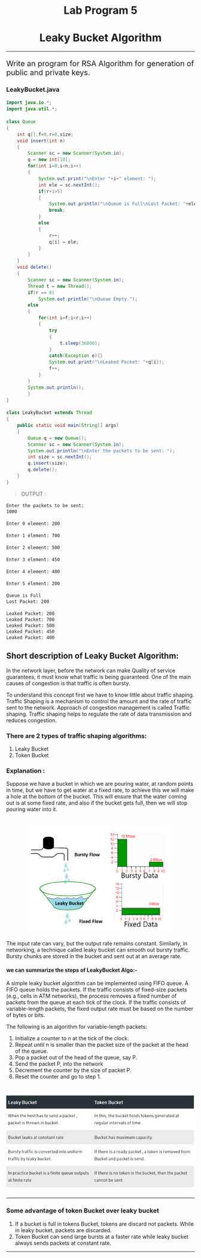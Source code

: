 # <center>Lab Program 5</center>
# <center>Leaky Bucket Algorithm</center>
<hr>
<div style="font-size:20px"><p>Write an program for RSA Algorithm for generation of public and private keys.</p>
</div>

### <b>LeakyBucket.java </b>
```java
import java.io.*;
import java.util.*;

class Queue
{
    int q[],f=0,r=0,size;
    void insert(int n)
    {
        Scanner sc = new Scanner(System.in);
        q = new int[10];
        for(int i=0;i<n;i++)
        {
            System.out.print("\nEnter "+i+" element: ");
            int ele = sc.nextInt();
            if(r+1>5)
            {
                System.out.println("\nQueue is Full\nLost Packet: "+ele);
                break;
            }
            else
            {
                r++;
                q[i] = ele;   
            }
        }
    }
    void delete()
    {
        Scanner sc = new Scanner(System.in);
        Thread t = new Thread();
        if(r == 0)
            System.out.println("\nQueue Empty.");
        else
        {
            for(int i=f;i<r;i++)
            {
                try
                {
                    t.sleep(36000);
                }
                catch(Exception e){}
                System.out.print("\nLeaked Packet: "+q[i]);
                f++;
            }
        }
        System.out.println();
        }
}

class LeakyBucket extends Thread
{
    public static void main(String[] args) 
    {
        Queue q = new Queue();
        Scanner sc = new Scanner(System.in);
        System.out.println("\nEnter the packets to be sent: ");
        int size = sc.nextInt();
        q.insert(size);
        q.delete();
    }
}
```

> OUTPUT : 
```shell
Enter the packets to be sent: 
1000

Enter 0 element: 200

Enter 1 element: 700

Enter 2 element: 500

Enter 3 element: 450

Enter 4 element: 400

Enter 5 element: 200

Queue is Full
Lost Packet: 200

Leaked Packet: 200
Leaked Packet: 700
Leaked Packet: 500
Leaked Packet: 450
Leaked Packet: 400
```

<h2>Short description of Leaky Bucket Algorithm:</h2>
<p>In the network layer, before the network can make Quality of service guarantees, it must know what traffic is being guaranteed. One of the main causes of congestion is that traffic is often bursty. 

To understand this concept first we have to know little about traffic shaping. Traffic Shaping is a mechanism to control the amount and the rate of traffic sent to the network. Approach of congestion management is called Traffic shaping. Traffic shaping helps to regulate the rate of data transmission and reduces congestion.

### There are 2 types of traffic shaping algorithms: 

1. Leaky Bucket
2. Token Bucket</p>

### Explanation :
Suppose we have a bucket in which we are pouring water, at random points in time, but we have to get water at a fixed rate, to achieve this we will make a hole at the bottom of the bucket. This will ensure that the water coming out is at some fixed rate, and also if the bucket gets full, then we will stop pouring water into it.

# <center>![Leaky Bucket](LeackyBucket.png)</center>

The input rate can vary, but the output rate remains constant. Similarly, in networking, a technique called leaky bucket can smooth out bursty traffic. Bursty chunks are stored in the bucket and sent out at an average rate.

#### we can summarize the steps of LeakyBucket Algo:-
A simple leaky bucket algorithm can be implemented using FIFO queue. A FIFO queue holds the packets. If the traffic consists of fixed-size packets (e.g., cells in ATM networks), the process removes a fixed number of packets from the queue at each tick of the clock. If the traffic consists of variable-length packets, the fixed output rate must be based on the number of bytes or bits.

The following is an algorithm for variable-length packets:  

1. Initialize a counter to n at the tick of the clock.
2. Repeat until n is smaller than the packet size of the packet at the head of the queue.
3. Pop a packet out of the head of the queue, say P.
4. Send the packet P, into the network 
5. Decrement the counter by the size of packet P.
6. Reset the counter and go to step 1.

# <center>![Diff Leaky vs Token](DiffTokenvsLeaky.png)</center>

_______
### Some advantage of token Bucket over leaky bucket

1. If a bucket is full in tokens Bucket, tokens are discard not packets. While in leaky bucket, packets are discarded.
2. Token Bucket can send large bursts at a faster rate while leaky bucket always sends packets at constant rate.

_____

